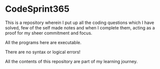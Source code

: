  # CodeSprint365
This is a repository wherein I put up all the coding questions which I have solved, few of the self made notes and when I complete them, acting as a proof for my sheer commitment and focus.

All the programs here are executable.

There are no syntax or logical errors!

All the contents of this repository are part of my learning journey.

